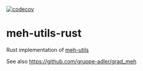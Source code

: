 
[![codecov](https://codecov.io/gh/Fusselwurm/meh-utils-rust/branch/master/graph/badge.svg)](https://codecov.io/gh/Fusselwurm/meh-utils-rust)

# meh-utils-rust

Rust implementation of [meh-utils](https://github.com/derzade/meh-utils) 

See also https://github.com/gruppe-adler/grad_meh